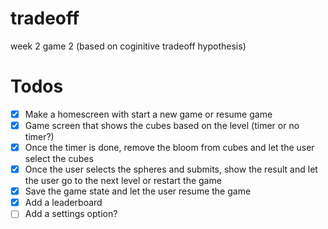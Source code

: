 # tradeoff
week 2 game 2 (based on coginitive tradeoff hypothesis)

# Todos
- [x] Make a homescreen with start a new game or resume game
- [x] Game screen that shows the cubes based on the level (timer or no timer?)
- [x] Once the timer is done, remove the bloom from cubes and let the user select the cubes
- [x] Once the user selects the spheres and submits, show the result and let the user go to the next level or restart the game
- [x] Save the game state and let the user resume the game
- [x] Add a leaderboard
- [ ] Add a settings option?
